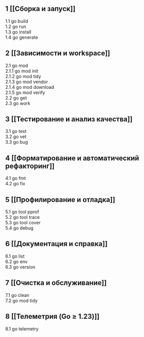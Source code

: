 ## 1 [[Сборка и запуск]]

1.1 go build  
1.2 go run  
1.3 go install  
1.4 go generate

## 2 [[Зависимости и workspace]]

2.1 go mod  
2.1.1 go mod init  
2.1.2 go mod tidy  
2.1.3 go mod vendor  
2.1.4 go mod download  
2.1.5 go mod verify  
2.2 go get  
2.3 go work

## 3 [[Тестирование и анализ качества]]

3.1 go test  
3.2 go vet  
3.3 go bug

## 4 [[Форматирование и автоматический рефакторинг]]

4.1 go fmt  
4.2 go fix

## 5 [[Профилирование и отладка]]

5.1 go tool pprof  
5.2 go tool trace  
5.3 go tool cover  
5.4 go debug

## 6 [[Документация и справка]]

6.1 go list  
6.2 go env  
6.3 go version

## 7 [[Очистка и обслуживание]]

7.1 go clean  
7.2 go mod tidy

## 8 [[Телеметрия (Go ≥ 1.23)]]

8.1 go telemetry